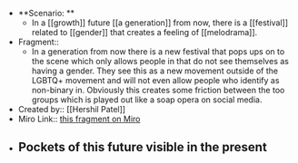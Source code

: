 - **Scenario: **
    - In a [[growth]] future [[a generation]] from now, there is a [[festival]] related to [[gender]] that creates a feeling of [[melodrama]].
- Fragment:: 
    - In a generation from now there is a new festival that pops ups on to the scene which only allows people  in that do not see themselves as having a gender. They see this as a new movement outside of the LGBTQ+ movement and will not even allow people who identify as non-binary in. Obviously this creates some friction between the too groups which is played out like a soap opera on social media.
- Created by:: [[Hershil Patel]]
- Miro Link:: [this fragment on Miro](https://miro.com/app/board/o9J_kpEmVVk=/?moveToWidget=3074457348942631673&cot=11)
- **Pockets of this future visible in the present**
    - 
